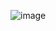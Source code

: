 ![image](https://github.com/SanjidaNowrin/kodezen-task/assets/58646817/a238fa0c-07b1-448e-b124-5efe985c4cef)
